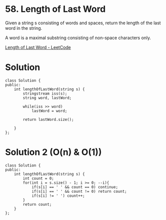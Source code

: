 # 58. Length of Last Word

Given a string s consisting of words and spaces, return the length of the last word in the string.

A word is a maximal substring consisting of non-space characters only.

[Length of Last Word - LeetCode](https://leetcode.com/problems/length-of-last-word/)

# Solution

```
class Solution {
public:
    int lengthOfLastWord(string s) {
        stringstream iss(s);
        string word, lastWord;
        
        while(iss >> word)
            lastWord = word;
        
        return lastWord.size();
        
    }
};
```
# Solution 2 (O(n) & O(1))

```
class Solution {
public:
    int lengthOfLastWord(string s) {
        int count = 0;
        for(int i = s.size() - 1; i >= 0; --i){
            if(s[i] == ' ' && count == 0) continue;
            if(s[i] == ' ' && count != 0) return count;
            if(s[i] != ' ') count++;
        }
        return count;
    }
};
```
